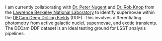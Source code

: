 I am currently collaborating with [Dr. Peter Nugent](https://c3.lbl.gov/nugent/) and [Dr. Rob Knop](https://www.sciencecircle.org/dr-rob-knop/) from the [Lawrence Berkeley National Laboratory](https://www.lbl.gov/) to identify supernovae within the [DECam Deep Drilling Fields](https://ui.adsabs.harvard.edu/abs/2023MNRAS.519.3881G/abstract) (DDF). This involves differentiating photometry from active galactic nuclei, supernovae, and exotic transients. The DECam DDF dataset is an ideal testing ground for LSST analysis pipelines.